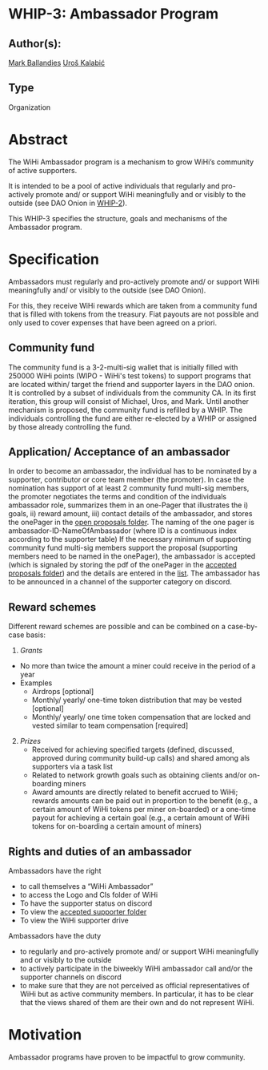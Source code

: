 # WHIP-3: Ambassador Program

## Author(s):

[Mark Ballandies](https://twitter.com/BallandiesMC)
[Uroš Kalabić]()

## Type

Organization

# Abstract 

The WiHi Ambassador program is a mechanism to grow WiHi’s community of active supporters.  

It is intended to be a pool of active individuals that regularly and pro-actively promote and/ or support WiHi meaningfully and or visibly to the outside (see DAO Onion in [WHIP-2](https://github.com/wihi-labs/WHIP/blob/main/0002-wihi-dao/main.md)). 

This WHIP-3 specifies the structure, goals and mechanisms of the Ambassador program.

# Specification 

Ambassadors must regularly and pro-actively promote and/ or support WiHi meaningfully and/ or visibly to the outside (see DAO Onion). 

For this, they receive WiHi rewards which are taken from a community fund that is filled with tokens from the treasury. Fiat payouts are not possible and only used to cover expenses that have been agreed on a priori.

## Community fund

The community fund is a 3-2-multi-sig wallet that is initially filled with 250000 WiHi points (WIPO - WiHi's test tokens) to support programs that are located within/ target the friend and supporter layers in the DAO onion. It is controlled by a subset of individuals from the community CA. In its first iteration, this group will consist of Michael, Uros, and Mark.
Until another mechanism is proposed, the community fund is refilled by a WHIP. The individuals controlling the fund are either re-elected by a WHIP or assigned by those already controlling the fund.

## Application/ Acceptance of an ambassador

In order to become an ambassador, the individual has to be nominated by a supporter, contributor or core team member (the promoter). In case the nomination has support of at least 2
community fund multi-sig members, the promoter negotiates the terms and condition of the individuals ambassador role, summarizes them in an one-Pager that illustrates the i) goals, ii) reward amount, iii) contact details of the ambassador, and stores the
onePager in the [open proposals folder](https://drive.google.com/drive/folders/1cWxiwhtN1a6-teq-Nj_QDLiplEhzBTjJ?usp=sharing). The naming of the one pager is ambassador-ID-NameOfAmbassador (where ID is a continuous index according to the supporter table)
If the necessary minimum of supporting community fund multi-sig members support the proposal (supporting members need to be
named in the onePager), the ambassador is accepted (which is signaled by storing the pdf of the onePager in the [accepted proposals folder](https://drive.google.com/drive/folders/1P6e98ZTY2ItKZIqVigK84mh-WkmbI_mJ?usp=sharing)) and the details are entered in the 
[list](https://docs.google.com/spreadsheets/d/1EBO-G-uDC6arYudOhIIZk7rDy2zo5UJc/edit?usp=sharing&ouid=111110313573215603604&rtpof=true&sd=true). The ambassador has to be announced in a channel of the supporter category on discord.

## Reward schemes

Different reward schemes are possible and can be combined on a case-by-case basis:

1. *Grants*
- No more than twice the amount a miner could receive in the period of a year
- Examples
    - Airdrops [optional]
    - Monthly/ yearly/ one-time token distribution that may be vested [optional]
    - Monthly/ yearly/ one time token compensation that are locked and vested similar to team compensation [required]
2. *Prizes*
    - Received for achieving specified targets (defined, discussed, approved during community build-up calls) and shared among als supporters via a task list
    - Related to network growth goals such as obtaining clients and/or on-boarding miners
    - Award amounts are directly related to benefit accrued to WiHi; rewards amounts can be paid out in proportion to the benefit (e.g., a certain amount of WiHi tokens per miner on-boarded) or a one-time payout for achieving a certain goal (e.g., a certain amount of WiHi tokens for on-boarding a certain amount of miners)

## Rights and duties of an ambassador


Ambassadors have the right 
- to call themselves a “WiHi Ambassador”
- to access the Logo and CIs folder of WiHi
- To have the supporter status on discord
- To view the [accepted supporter folder](https://drive.google.com/drive/folders/1P6e98ZTY2ItKZIqVigK84mh-WkmbI_mJ?usp=sharing)  
- To view the WiHi supporter drive

Ambassadors have the duty
- to regularly and pro-actively promote and/ or support WiHi meaningfully and or visibly to the outside
- to actively participate in the biweekly WiHi ambassador call and/or the supporter channels on discord
- to make sure that they are not perceived as official representatives of WiHi but as active community members. In particular, it has to be clear that the views shared of them are their own and do not represent WiHi.


# Motivation

Ambassador programs have proven to be impactful to grow community.



